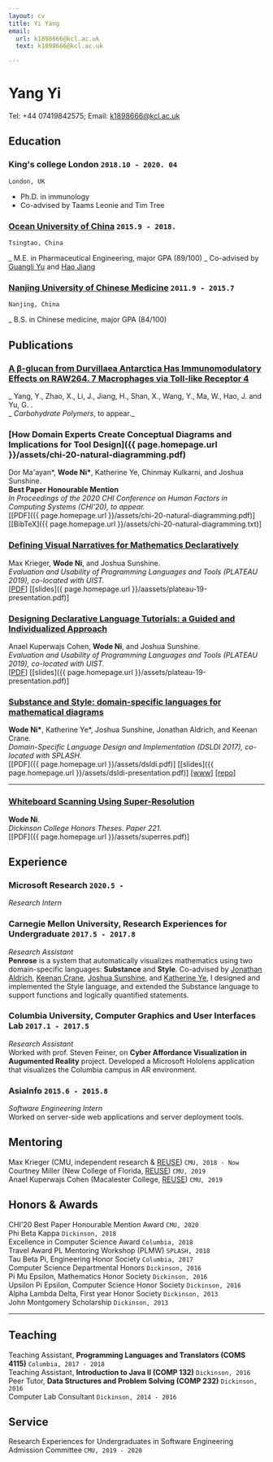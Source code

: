 ```yaml
---
layout: cv
title: Yi Yang
email:
  url: k1898666@kcl.ac.uk
  text: k1898666@kcl.ac.uk

---
```


# Yang Yi
  Tel: +44 07419842575; Email: k1898666@kcl.ac.uk

## Education

### **King's college London** `2018.10 - 2020. 04`

```
London, UK
```

- Ph.D. in immunology
- Co-advised by Taams Leonie and Tim Tree

### [**Ocean University of China**](http://eweb.ouc.edu.cn/weneralwnformation/list.htm) `2015.9 - 2018.`

```
Tsingtao, China
```
_ M.E. in Pharmaceutical Engineering, major GPA (89/100)
_ Co-advised by [Guangli Yu](https://www.researchgate.net/profile/Guangli_Yu) and [Hao Jiang](https://www.researchgate.net/profile/Hao_Jiang48?)

### [**Nanjing University of Chinese Medicine**](https://english.njucm.edu.cn) `2011.9 - 2015.7`

```
Nanjing, China
```

_ B.S. in Chinese medicine, major GPA (84/100)


## Publications

### [**A β-glucan from Durvillaea Antarctica Has Immunomodulatory Effects on RAW264. 7 Macrophages via Toll-like Receptor 4**](https://www.sciencedirect.com/science/article/abs/pii/S0144861718302753)
_	Yang, Y., Zhao, X., Li, J., Jiang, H., Shan, X., Wang, Y., Ma, W., Hao, J. and Yu, G. .<br> 
_ *Carbohydrate Polymers*, to appear._<br>


### [**How Domain Experts Create Conceptual Diagrams and Implications for Tool Design**]({{ page.homepage.url }}/assets/chi-20-natural-diagramming.pdf)

Dor Ma'ayan\*, **Wode Ni\***, Katherine Ye, Chinmay Kulkarni, and Joshua Sunshine.<br>
<i class="fas fa-award"></i> <strong>Best Paper Honourable Mention</strong><br>
_In Proceedings of the 2020 CHI Conference on Human Factors in Computing Systems (CHI'20), to appear._<br>
[[PDF]({{ page.homepage.url }}/assets/chi-20-natural-diagramming.pdf)]
[[BibTeX]({{ page.homepage.url }}/assets/chi-20-natural-diagramming.txt)]

### [**Defining Visual Narratives for Mathematics Declaratively**](http://plateau-workshop.org/assets/papers-2019/9.pdf)

Max Krieger, **Wode Ni**, and Joshua Sunshine.<br>
_Evaluation and Usability of Programming Languages and Tools (PLATEAU 2019), co-located with UIST._<br>
[[PDF](http://plateau-workshop.org/assets/papers-2019/9.pdf)]
[[slides]({ page.homepage.url }}/aassets/plateau-19-presentation.pdf)]

### [**Designing Declarative Language Tutorials: a Guided and Individualized Approach**](http://plateau-workshop.org/assets/papers-2019/2.pdf)

Anael Kuperwajs Cohen, **Wode Ni**, and Joshua Sunshine.<br>
_Evaluation and Usability of Programming Languages and Tools (PLATEAU 2019), co-located with UIST._<br>
[[PDF](http://plateau-workshop.org/assets/papers-2019/2.pdf)]
[[slides]({{ page.homepage.url }}/assets/plateau-19-presentation.pdf)]

### [**Substance and Style: domain-specific languages for mathematical diagrams**](https://2017.splashcon.org/event/dsldi-2017-substance-and-style-domain-specific-languages-for-mathematical-diagrams)

**Wode Ni\***, Katherine Ye\*, Joshua Sunshine, Jonathan Aldrich, and Keenan Crane.<br> _Domain-Specific Language Design and Implementation (DSLDI 2017), co-located with SPLASH._ <br>
[[PDF]({{ page.homepage.url }}/assets/dsldi.pdf)]
[[slides]({{ page.homepage.url }}/assets/dsldi-presentation.pdf)]
[[www](http://penrose.ink)]
[[repo](https://github.com/penrose/penrose)]

---

### [**Whiteboard Scanning Using Super-Resolution**](http://scholar.dickinson.edu/student_honors/221/)

**Wode Ni**.<br> _Dickinson College Honors Theses. Paper 221._<br>
[[PDF]({{ page.homepage.url }}/assets/superres.pdf)]

## Experience

### **Microsoft Research** `2020.5 -`

_Research Intern_<br>

### **Carnegie Mellon University, Research Experiences for Undergraduate** `2017.5 - 2017.8`

_Research Assistant_<br>
**Penrose** is a system that automatically visualizes mathematics using two domain-specific languages: **Substance** and **Style**. Co-advised by [Jonathan Aldrich](https://www.cs.cmu.edu/~./aldrich/), [Keenan Crane](https://www.cs.cmu.edu/~kmcrane/), [Joshua Sunshine](http://www.cs.cmu.edu/~jssunshi/), and [Katherine Ye](https://www.cs.cmu.edu/~kqy/), I designed and implemented the Style language, and extended the Substance language to support functions and logically quantified statements.

### **Columbia University, Computer Graphics and User Interfaces Lab** `2017.1 - 2017.5`

_Research Assistant_<br>
Worked with prof. Steven Feiner, on **Cyber Affordance Visualization in Augumented Reality** project. Developed a Microsoft Hololens application that visualizes the Columbia campus in AR environment.

### **AsiaInfo** `2015.6 - 2015.8`

_Software Engineering Intern_<br>
Worked on server-side web applications and server deployment tools.

## Mentoring

Max Krieger (CMU, independent research & [REUSE](https://www.cmu.edu/scs/isr/reuse/)) `CMU, 2018 - Now` <br>
Courtney Miller (New College of Florida, [REUSE](https://www.cmu.edu/scs/isr/reuse/)) `CMU, 2019` <br>
Anael Kuperwajs Cohen (Macalester College, [REUSE](https://www.cmu.edu/scs/isr/reuse/)) `CMU, 2019` <br>

## Honors & Awards

CHI'20 Best Paper Honourable Mention Award `CMU, 2020` <br>
Phi Beta Kappa `Dickinson, 2018` <br>
Excellence in Computer Science Award `Columbia, 2018` <br>
Travel Award PL Mentoring Workshop (PLMW) `SPLASH, 2018` <br>
Tau Beta Pi, Engineering Honor Society `Columbia, 2017` <br>
Computer Science Departmental Honors `Dickinson, 2016` <br>
Pi Mu Epsilon, Mathematics Honor Society `Dickinson, 2016` <br>
Upsilon Pi Epsilon, Computer Science Honor Society `Dickinson, 2016` <br>
Alpha Lambda Delta, First year Honor Society `Dickinson, 2013`<br>
John Montgomery Scholarship `Dickinson, 2013` <br>

---

## Teaching

Teaching Assistant, **Programming Languages and Translators (COMS 4115)** `Columbia, 2017 - 2018` <br>
Teaching Assistant, **Introduction to Java II (COMP 132)** `Dickinson, 2016` <br>
Peer Tutor, **Data Structures and Problem Solving (COMP 232)** `Dickinson, 2016` <br>
Computer Lab Consultant `Dickinson, 2014 - 2016` <br>


## Service

Research Experiences for Undergraduates in Software Engineering Admission Committee `CMU, 2019 - 2020`

<!-- ### Footer

Last updated: May 2013 -->
